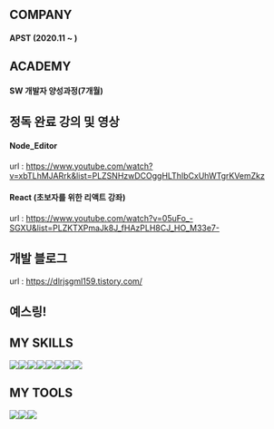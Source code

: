 ## COMPANY
#### APST (2020.11 ~ )

## ACADEMY
#### SW 개발자 양성과정(7개월)

## 정독 완료 강의 및 영상
#### Node_Editor
url : https://www.youtube.com/watch?v=xbTLhMJARrk&list=PLZSNHzwDCOggHLThIbCxUhWTgrKVemZkz

#### React (초보자를 위한 리액트 강좌)
url : https://www.youtube.com/watch?v=05uFo_-SGXU&list=PLZKTXPmaJk8J_fHAzPLH8CJ_HO_M33e7-

## 개발 블로그
url : https://dlrjsgml159.tistory.com/

## 예스링!


## MY SKILLS
<img src="https://img.shields.io/badge/Python-8A2BE2"/><img src="https://img.shields.io/badge/Java-8A2BE2"/><img src="https://img.shields.io/badge/Spring-8181F7"><img src="https://img.shields.io/badge/dJango-82FA58"><img src="https://img.shields.io/badge/HTML-F4FA58"><img src="https://img.shields.io/badge/PyQt5-5858FA"><img src="https://img.shields.io/badge/Flask-8A2BE2"><img src="https://img.shields.io/badge/CSS-F6CEF5">

## MY TOOLS
<img src="https://img.shields.io/badge/Pycharm-CED8F6"/><img src="https://img.shields.io/badge/Visual Studio Code-8A2AA2"/><img src="https://img.shields.io/badge/github-718127">
